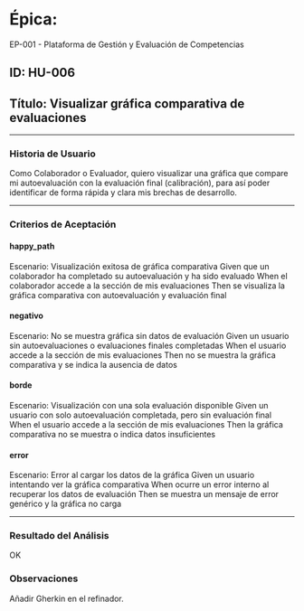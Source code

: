 # Épica: 
EP-001 - Plataforma de Gestión y Evaluación de Competencias

## ID: HU-006  
## Título: Visualizar gráfica comparativa de evaluaciones

---

### Historia de Usuario

Como Colaborador o Evaluador, quiero visualizar una gráfica que compare mi autoevaluación con la evaluación final (calibración), para así poder identificar de forma rápida y clara mis brechas de desarrollo.

---

### Criterios de Aceptación

#### happy_path
Escenario: Visualización exitosa de gráfica comparativa
  Given que un colaborador ha completado su autoevaluación y ha sido evaluado
  When el colaborador accede a la sección de mis evaluaciones
  Then se visualiza la gráfica comparativa con autoevaluación y evaluación final

#### negativo
Escenario: No se muestra gráfica sin datos de evaluación
  Given un usuario sin autoevaluaciones o evaluaciones finales completadas
  When el usuario accede a la sección de mis evaluaciones
  Then no se muestra la gráfica comparativa y se indica la ausencia de datos

#### borde
Escenario: Visualización con una sola evaluación disponible
  Given un usuario con solo autoevaluación completada, pero sin evaluación final
  When el usuario accede a la sección de mis evaluaciones
  Then la gráfica comparativa no se muestra o indica datos insuficientes

#### error
Escenario: Error al cargar los datos de la gráfica
  Given un usuario intentando ver la gráfica comparativa
  When ocurre un error interno al recuperar los datos de evaluación
  Then se muestra un mensaje de error genérico y la gráfica no carga

---

### Resultado del Análisis  
OK

### Observaciones
Añadir Gherkin en el refinador.